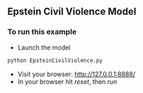 ## Epstein Civil Violence Model



### To run this example

* Launch the model
```python
python EpsteinCivilViolence.py
```
* Visit your browser: http://127.0.0.1:8888/
* In your browser hit *reset*, then *run*